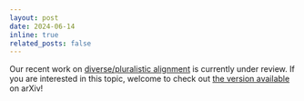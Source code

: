 ```yaml
---
layout: post
date: 2024-06-14
inline: true
related_posts: false
---
```


Our recent work on <u>diverse/pluralistic alignment</u> is currently under review. If you are interested in this topic, welcome to check out <a href="https://arxiv.org/abs/2406.08469">the version available</a> on arXiv!